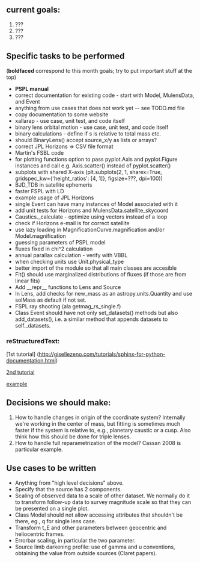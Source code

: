 ## current goals:
1. ???
2. ???
3. ???

## Specific tasks to be performed
(__boldfaced__ correspond to this month goals; try to put important stuff at the top)

* __PSPL manual__
* correct documentation for existing code - start with Model, MulensData, and Event 
* anything from use cases that does not work yet -- see TODO.md file
* copy documentation to some website
* xallarap - use case, unit test, and code itself
* binary lens orbital motion - use case, unit test, and code itself
* binary calculations - define if s is relative to total mass etc.
* should BinaryLens() accept source\_x/y as lists or arrays?
* correct JPL Horizons => CSV file format
* Martin's FSBL code
* for plotting functions option to pass pyplot.Axis and pyplot.Figure instances and call e.g. Axis.scatter() instead of pyplot.scatter()
* subplots with shared X-axis (plt.subplots(2, 1, sharex=True, gridspec\_kw={'height\_ratios': [4, 1]}, figsize=???, dpi=100))
* BJD\_TDB in satellite ephemeris
* faster FSPL with LD
* example usage of JPL Horizons
* single Event can have many instances of Model associated with it
* add unit tests for Horizons and MulensData.satellite\_skycoord
* Caustics.\_calculate - optimize using vectors instead of a loop
* check if Horizons e-mail is for correct satellite
* use lazy loading in MagnificationCurve.magnification and/or Model.magnification
* guessing parameters of PSPL model
* fluxes fixed in chi^2 calculation
* annual parallax calculation - verify with VBBL
* when checking units use Unit.physical\_type
* better import of the module so that all main classes are accesible
* Fit() should use marginalized distributions of fluxes (if those are from linear fits)
* Add \_\_repr\_\_ functions to Lens and Source
* In Lens, add checks for new\_mass as an astropy.units.Quantity and
  use solMass as default if not set.
* FSPL ray shooting (ala getmag\_rs\_single.f)
* Class Event should have not only set\_datasets() methods but also add\_datasets(), i.e. a similar method that appends datasets to self.\_datasets.

### reStructuredText:
[1st tutorial] (http://gisellezeno.com/tutorials/sphinx-for-python-documentation.html)

[2nd tutorial](http://www.sphinx-doc.org/en/stable/rest.html)

[example](https://thomas-cokelaer.info/tutorials/sphinx/docstring_python.html)

## Decisions we should make:

1. How to handle changes in origin of the coordinate system? Internally we're working in the center of mass, but fitting is sometimes much faster if the system is relative to, e.g., planetary caustic or a cusp. Also think how this should be done for triple lenses. 
1. How to handle full reparametrization of the model? Cassan 2008 is particular example. 


## Use cases to be written 

* Anything from "high level decisions" above.
* Specify that the source has 2 components.
* Scaling of observed data to a scale of other dataset. We normally do it to transform follow-up data to survey magnitude scale so that they can be presented on a single plot. 
* Class Model should not allow accessing attributes that shouldn't be there, eg., q for single lens case.
* Transform t\_E and other parameters between geocentric and heliocentric frames.
* Errorbar scaling, in particular the two parameter.
* Source limb darkening profile: use of gamma and u conventions, obtaining the value from outside sources (Claret papers). 

